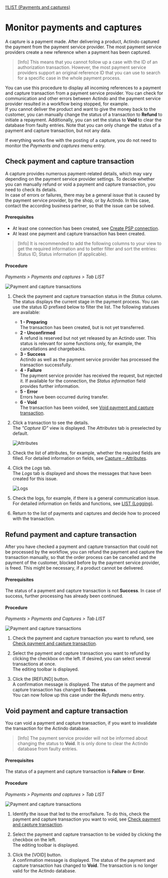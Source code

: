 [!!LIST (Payments and captures)](../UserInterface/02a_ListPaymentsAndCaptures.md)

# Monitor payments and captures

A capture is a payment made. After delivering a product, Actindo captured the payment from the payment service provider. The most payment service providers create a new reference when a payment has been captured.

> [Info] This means that you cannot follow up a case with the ID of an authorization transaction. However, the most payment service providers support an original reference ID that you can use to search for a specific case in the whole payment process.  

You can use this procedure to display all incoming references to a payment and capture transaction from a payment service provider. You can check for communication and other errors between Actindo and the payment service provider resulted in a workflow being stopped, for example.   
If you cannot deliver the product and want to give the money back to the customer, you can manually change the status of a transaction to **Refund** to initiate a repayment. Additionally, you can set the status to **Void** to clear the database from faulty entries. Note that you can only change the status of a payment and capture transaction, but not any data.    

If everything works fine with the posting of a capture, you do not need to monitor the *Payments and captures* menu entry.   



## Check payment and capture transaction

A capture provides numerous payment-related details, which may vary depending on the payment service provider settings. To decide whether you can manually refund or void a payment and capture transaction, you need to check its details.   
In case of errors or failures, there may be a general issue that is caused by the payment service provider, by the shop, or by Actindo. In this case, contact the according business partner, so that the issue can be solved.

#### Prerequisites

- At least one connection has been created, see [Create PSP connection](../Integration/01_ManageConnection.md#create-psp-connection).
- At least one payment and capture transaction has been created.

> [Info] It is recommended to add the following columns to your view to get the required information and to better filter and sort the entries: Status ID, Status information (if applicable).    

#### Procedure

*Payments > Payments and captures > Tab LIST*  

![Payment and capture transactions](../../Assets/Screenshots/Payments/PaymentsCaptures/LISTPaymentsCaptures.png "[Payment and capture transactions]")  


1. Check the payment and capture transaction status in the *Status* column. The status displays the current stage in the payment process. You can use the status ID prefixed below to filter the list. The following statuses are available:   
    - **1 - Preparing**  
        The transaction has been created, but is not yet transferred.
    - **2 - Unconfirmed**   
        A refund is reserved but not yet released by an Actindo user. This status is relevant for some functions only, for example, the cancellations and chargebacks.
    - **3 - Success**  
        Actindo as well as the payment service provider has processed the transaction successfully.
    - **4 - Failure**   
        The payment service provider has received the request, but rejected it. If available for the connection, the *Status information* field provides further information.
    - **5 - Error**   
        Errors have been occurred during transfer.
    - **6 - Void**   
        The transaction has been voided, see [Void payment and capture transaction](#void-payment-and-capture-transaction).
    
2. Click a transaction to see the details.   
    The *"Capture ID"* view is displayed. The *Attributes* tab is preselected by default.   

    ![Attributes](../../Assets/Screenshots/Payments/PaymentsCaptures/AttributesPaymentsCaptures.png "[Attributes]")

3. Check the list of attributes, for example, whether the required fields are filled. For detailed information on fields, see [Capture &ndash; Attributes](../UserInterface/02a_ListPaymentsAndCaptures.md#capture-–-attributes).

4. Click the *Logs* tab.   
    The *Logs* tab is displayed and shows the messages that have been created for this issue. 

   ![Logs](../../Assets/Screenshots/Payments/PaymentsCaptures/LogPaymentCaptures.png "[Logs]")

5. Check the logs, for example, if there is a general communication issue.
    For detailed information on fields and functions, see [LIST (Logging)](../UserInterface/07a_ListLogging.md).

6. Return to the list of payments and captures and decide how to proceed with the transaction.



## Refund payment and capture transaction

After you have checked a payment and capture transaction that could not be processed by the workflow, you can refund the payment and capture the transaction manually, so that the order process can be cancelled and the payment of the customer, blocked before by the payment service provider, is freed. This might be necessary, if a product cannot be delivered.

#### Prerequisites

The status of a payment and capture transaction is not **Success**. In case of success, further processing has already been continued. 

#### Procedure

*Payments > Payments and Captures > Tab LIST*   

![Payment and capture transactions](../../Assets/Screenshots/Payments/PaymentsCaptures/LISTPaymentsCaptures.png "[Payment and capture transactions]")   

1. Check the payment and capture transaction you want to refund, see [Check payment and capture transaction](#check-payment-and-capture-transaction).

2. Select the payment and capture transaction you want to refund by clicking the checkbox on the left. If desired, you can select several transactions at once.     
    The editing toolbar is displayed.

3. Click the [REFUND] button. <!---was passsiert dann-->   
    A confirmation message is displayed. The status of the payment and capture transaction has changed to **Success**. <!---Stefan, oder "Unconfirmed"?-->   
    You can now follow up this case under the *Refunds* menu entry. <!---Stefan ist das richtig?--> 



## Void payment and capture transaction

You can void a payment and capture transaction, if you want to invalidate the transaction for the Actindo database. 

> [Info] The payment service provider will not be informed about changing the status to **Void**. It is only done to clear the Actindo database from faulty entries.

#### Prerequisites

The status of a payment and capture transaction is **Failure** or **Error**. 

#### Procedure
*Payments > Payments and captures > Tab LIST*

![Payment and capture transactions](../../Assets/Screenshots/Payments/PaymentsCaptures/LISTPaymentsCaptures.png "[Payment and capture transactions]")  

 1. Identify the issue that led to the error/failure. To do this, check the payment and capture transaction you want to void, see [Check payment and capture transaction](#check-payment-and-capture-transaction).

2. Select the payment and capture transaction to be voided by clicking the checkbox on the left.   
    The editing toolbar is displayed.

3. Click the [VOID] button.    
    A confirmation message is displayed. The status of the payment and capture transaction has changed to **Void**. The transaction is no longer valid for the Actindo database.